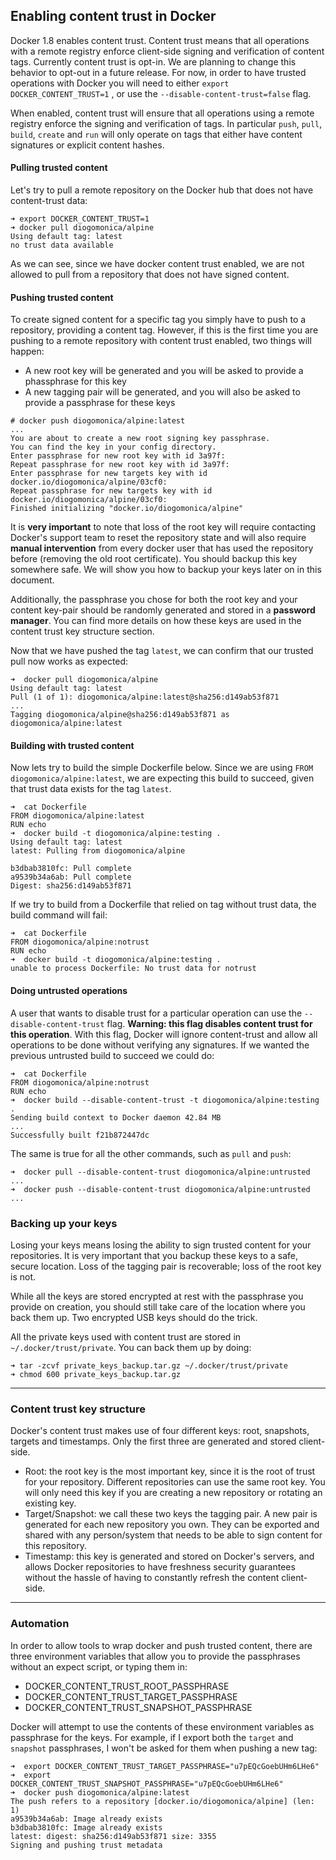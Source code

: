 <!--[metadata]>
+++
alias = [TBD]
title = "Content trust in Docker"
description = "Enabling content trust in Docker"
keywords = ["trust, security, docker,  documentation"]
[menu.main]
parent= "smn_administrate"
+++
<![end-metadata]-->

## Enabling content trust in Docker

Docker 1.8 enables content trust. Content trust means that all operations with a remote registry enforce  client-side signing and verification of content tags. Currently content trust is opt-in. We are planning to change this behavior to opt-out in a future release. For now, in order to have trusted operations with Docker you will need to either `export DOCKER_CONTENT_TRUST=1` , or use the `--disable-content-trust=false` flag.

When enabled, content trust will ensure that all operations using a remote registry enforce the signing and verification of tags. In particular `push`, `pull`, `build`, `create` and `run` will only operate on tags that either have content signatures or explicit content hashes.

#### Pulling trusted content
Let's try to pull a remote repository on the Docker hub that does not have content-trust data:

```
➜ export DOCKER_CONTENT_TRUST=1
➜ docker pull diogomonica/alpine
Using default tag: latest
no trust data available
```

As we can see, since we have docker content trust enabled, we are not allowed to pull from a repository that does not have signed content.

#### Pushing trusted content

To create signed content for a specific tag you simply have to push to a repository, providing a content tag. However, if this is the first time you are pushing to a remote repository with content trust enabled, two things will happen:

 - A new root key will be generated and you will be asked to provide a phassphrase for this key
 - A new tagging pair will be generated, and you will also be asked to provide a passphrase for these keys

```
# docker push diogomonica/alpine:latest
...
You are about to create a new root signing key passphrase.
You can find the key in your config directory.
Enter passphrase for new root key with id 3a97f:
Repeat passphrase for new root key with id 3a97f:
Enter passphrase for new targets key with id docker.io/diogomonica/alpine/03cf0:
Repeat passphrase for new targets key with id docker.io/diogomonica/alpine/03cf0:
Finished initializing "docker.io/diogomonica/alpine"
```

It is **very important** to note that loss of the root key will require contacting Docker's support team to reset the repository state and will also require **manual intervention** from every docker user that has used the repository before (removing the old root certificate). You should backup this key somewhere safe. We will show you how to backup your keys later on in this document.

Additionally, the passphrase you chose for both the root key and your content key-pair should be randomly generated and stored in a **password manager**.  You can find more details on how these keys are used in the content trust key structure section.

Now that we have pushed the tag `latest`, we can confirm that our trusted pull now works as expected:

```
➜  docker pull diogomonica/alpine
Using default tag: latest
Pull (1 of 1): diogomonica/alpine:latest@sha256:d149ab53f871
...
Tagging diogomonica/alpine@sha256:d149ab53f871 as diogomonica/alpine:latest
```

#### Building with trusted content

Now lets try to build the simple Dockerfile below. Since we are using `FROM diogomonica/alpine:latest`, we are expecting this build to succeed, given that trust data exists for the tag `latest`.

```
➜  cat Dockerfile
FROM diogomonica/alpine:latest
RUN echo
➜  docker build -t diogomonica/alpine:testing .
Using default tag: latest
latest: Pulling from diogomonica/alpine

b3dbab3810fc: Pull complete
a9539b34a6ab: Pull complete
Digest: sha256:d149ab53f871
```

If we try to build from a Dockerfile that relied on tag without trust data, the build command will fail:

```
➜  cat Dockerfile
FROM diogomonica/alpine:notrust
RUN echo
➜  docker build -t diogomonica/alpine:testing .
unable to process Dockerfile: No trust data for notrust
```

#### Doing untrusted operations

A user that wants to disable trust for a particular operation can use the `--disable-content-trust` flag. **Warning: this flag disables content trust for this operation**. With this flag, Docker will ignore content-trust and allow all operations to be done without verifying any signatures. If we wanted the previous untrusted build to succeed we could do:

```
➜  cat Dockerfile
FROM diogomonica/alpine:notrust
RUN echo
➜  docker build --disable-content-trust -t diogomonica/alpine:testing .
Sending build context to Docker daemon 42.84 MB
...
Successfully built f21b872447dc
```

The same is true for all the other commands, such as `pull` and `push`:

```
➜  docker pull --disable-content-trust diogomonica/alpine:untrusted
...
➜  docker push --disable-content-trust diogomonica/alpine:untrusted
...
```

### Backing up your keys

Losing your keys means losing the ability to sign trusted content for your repositories. It is very important that you backup these keys to a safe, secure location. Loss of the tagging pair is recoverable; loss of the root key is not.

While all the keys are stored encrypted at rest with the passphrase you provide on creation, you should still take care of the location where you back them up. Two encrypted USB keys should do the trick.

All the private keys used with content trust are stored in `~/.docker/trust/private`. You can back them up by doing:
```
➜ tar -zcvf private_keys_backup.tar.gz ~/.docker/trust/private
➜ chmod 600 private_keys_backup.tar.gz
```


----------

### Content trust key structure
Docker's content trust makes use of four different keys: root, snapshots, targets and timestamps. Only the first three are generated and stored client-side.

 - Root: the root key is the most important key, since it is the root of trust for your repository. Different repositories can use the same root key. You will only need this key if you are creating a new repository or rotating an existing key.
 - Target/Snapshot: we call these two keys the tagging pair. A new pair is generated for each new repository you own. They can be exported and shared with any person/system that needs to be able to sign content for this repository.
 - Timestamp: this key is generated and stored on Docker's servers, and allows Docker repositories to have freshness security guarantees without the hassle of having to constantly refresh the content client-side.

----------

### Automation

In order to allow tools to wrap docker and push trusted content, there are three environment variables that allow you to provide the passphrases without an expect script, or typing them in:

 - DOCKER_CONTENT_TRUST_ROOT_PASSPHRASE
 - DOCKER_CONTENT_TRUST_TARGET_PASSPHRASE
 - DOCKER_CONTENT_TRUST_SNAPSHOT_PASSPHRASE

Docker will attempt to use the contents of these environment variables as passphrase for the keys. For example, if I export both the `target` and `snapshot` passphrases, I won't be asked for them when pushing a new tag:

```
➜  export DOCKER_CONTENT_TRUST_TARGET_PASSPHRASE="u7pEQcGoebUHm6LHe6"
➜  export DOCKER_CONTENT_TRUST_SNAPSHOT_PASSPHRASE="u7pEQcGoebUHm6LHe6"
➜  docker push diogomonica/alpine:latest
The push refers to a repository [docker.io/diogomonica/alpine] (len: 1)
a9539b34a6ab: Image already exists
b3dbab3810fc: Image already exists
latest: digest: sha256:d149ab53f871 size: 3355
Signing and pushing trust metadata
```